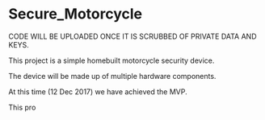 # Secure_Motorcycle

CODE WILL BE UPLOADED ONCE IT IS SCRUBBED OF PRIVATE DATA AND KEYS.

This project is a simple homebuilt motorcycle security device.

The device will be made up of multiple hardware components. 
  

At this time (12 Dec 2017) we have achieved the MVP.


This pro

